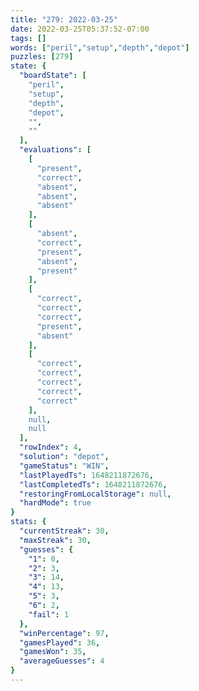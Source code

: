 ```yaml
---
title: "279: 2022-03-25"
date: 2022-03-25T05:37:52-07:00
tags: []
words: ["peril","setup","depth","depot"]
puzzles: [279]
state: {
  "boardState": [
    "peril",
    "setup",
    "depth",
    "depot",
    "",
    ""
  ],
  "evaluations": [
    [
      "present",
      "correct",
      "absent",
      "absent",
      "absent"
    ],
    [
      "absent",
      "correct",
      "present",
      "absent",
      "present"
    ],
    [
      "correct",
      "correct",
      "correct",
      "present",
      "absent"
    ],
    [
      "correct",
      "correct",
      "correct",
      "correct",
      "correct"
    ],
    null,
    null
  ],
  "rowIndex": 4,
  "solution": "depot",
  "gameStatus": "WIN",
  "lastPlayedTs": 1648211872676,
  "lastCompletedTs": 1648211872676,
  "restoringFromLocalStorage": null,
  "hardMode": true
}
stats: {
  "currentStreak": 30,
  "maxStreak": 30,
  "guesses": {
    "1": 0,
    "2": 3,
    "3": 14,
    "4": 13,
    "5": 3,
    "6": 2,
    "fail": 1
  },
  "winPercentage": 97,
  "gamesPlayed": 36,
  "gamesWon": 35,
  "averageGuesses": 4
}
---
```


<!-- more -->
